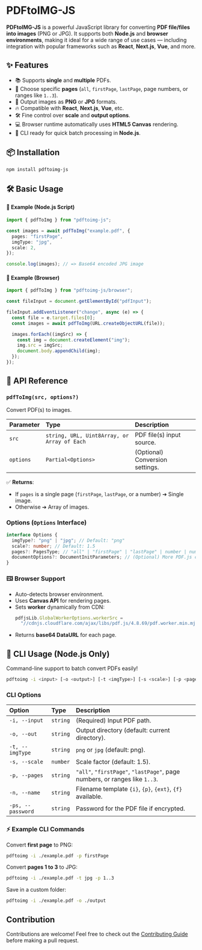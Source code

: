 # PDFtoIMG-JS

**PDFtoIMG-JS** is a powerful JavaScript library for converting **PDF file/files into images** (PNG or JPG).
It supports both **Node.js** and **browser environments**, making it ideal for a wide range of use cases — including integration with popular frameworks such as **React**, **Next.js**, **Vue**, and more.

## ✨ Features

- 📚 Supports **single** and **multiple** PDFs.
- 🎯 Choose specific **pages** (`all`, `firstPage`, `lastPage`, page numbers, or ranges like `1..3`).
- 🎨 Output images as **PNG** or **JPG** formats.
- 🔥 Compatible with **React**, **Next.js**, **Vue**, etc.
- 🛠 Fine control over **scale** and **output options**.
- 💻 Browser runtime automatically uses **HTML5 Canvas** rendering.
- 🧹 CLI ready for quick batch processing in **Node.js**.

## 📦 Installation

```bash
npm install pdftoimg-js
```

## 🛠 Basic Usage

#### 🚀 Example (Node.js Script)

```ts
import { pdfToImg } from "pdftoimg-js";

const images = await pdfToImg("example.pdf", {
  pages: "firstPage",
  imgType: "jpg",
  scale: 2,
});

console.log(images); // => Base64 encoded JPG image
```

#### 📝 Example (Browser)

```ts
import { pdfToImg } from "pdftoimg-js/browser";

const fileInput = document.getElementById("pdfInput");

fileInput.addEventListener("change", async (e) => {
  const file = e.target.files[0];
  const images = await pdfToImg(URL.createObjectURL(file));

  images.forEach((imgSrc) => {
    const img = document.createElement("img");
    img.src = imgSrc;
    document.body.appendChild(img);
  });
});
```

## 📖 API Reference

### `pdfToImg(src, options?)`

Convert PDF(s) to images.

| Parameter | Type                                        | Description                     |
| :-------- | :------------------------------------------ | :------------------------------ |
| `src`     | `string, URL, Uint8Array, or Array of Each` | PDF file(s) input source.       |
| `options` | `Partial<Options>`                          | (Optional) Conversion settings. |

✅ **Returns**:

- If `pages` is a single page (`firstPage`, `lastPage`, or a number) ➔ Single image.
- Otherwise ➔ Array of images.

### Options (`Options` Interface)

```ts
interface Options {
  imgType?: "png" | "jpg"; // Default: "png"
  scale?: number; // Default: 1.5
  pages?: PagesType; // "all" | "firstPage" | "lastPage" | number | number[] | { startPage, endPage }
  documentOptions?: DocumentInitParameters; // (Optional) More PDF.js config.
}
```

### 🖽 Browser Support

- Auto-detects browser environment.
- Uses **Canvas API** for rendering pages.
- Sets **worker** dynamically from CDN:
  ```ts
  pdfjsLib.GlobalWorkerOptions.workerSrc =
    "//cdnjs.cloudflare.com/ajax/libs/pdf.js/4.8.69/pdf.worker.min.mjs";
  ```
- Returns **base64 DataURL** for each page.

## 👡 CLI Usage (Node.js Only)

Command-line support to batch convert PDFs easily!

```bash
pdftoimg -i <input> [-o <output>] [-t <imgType>] [-s <scale>] [-p <pages>] [-n <template>] [-ps <password>]
```

### CLI Options

| Option            | Type     | Description                                                                |
| :---------------- | :------- | :------------------------------------------------------------------------- |
| `-i, --input`     | `string` | (Required) Input PDF path.                                                 |
| `-o, --out`       | `string` | Output directory (default: current directory).                             |
| `-t, --imgType`   | `string` | `png` or `jpg` (default: png).                                             |
| `-s, --scale`     | `number` | Scale factor (default: 1.5).                                               |
| `-p, --pages`     | `string` | `"all"`, `"firstPage"`, `"lastPage"`, page numbers, or ranges like `1..3`. |
| `-n, --name`      | `string` | Filename template `{i}`, `{p}`, `{ext}`, `{f}` available.                  |
| `-ps, --password` | `string` | Password for the PDF file if encrypted.                                    |

### ⚡ Example CLI Commands

Convert **first page** to PNG:

```bash
pdftoimg -i ./example.pdf -p firstPage
```

Convert **pages 1 to 3** to JPG:

```bash
pdftoimg -i ./example.pdf -t jpg -p 1..3
```

Save in a custom folder:

```bash
pdftoimg -i ./example.pdf -o ./output
```

## Contribution

Contributions are welcome! Feel free to check out the [Contributing Guide](https://github.com/iqbal-rashed/pdftoimg-js/blob/main/.github/contributing.md) before making a pull request.
